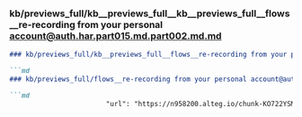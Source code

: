 ### kb/previews_full/kb__previews_full__kb__previews_full__flows__re-recording from your personal account@auth.har.part015.md.part002.md.md

```md
### kb/previews_full/kb__previews_full__flows__re-recording from your personal account@auth.har.part015.md.part002.md

```md
### kb/previews_full/flows__re-recording from your personal account@auth.har.part015.md (part 002)

```md
                        "url": "https://n958200.alteg.io/chunk-KO722YSM.js",
 
```

```

```

```
